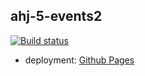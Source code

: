 ahj-5-events2
----------------

[![Build status](https://ci.appveyor.com/api/projects/status/gwpvrgmu30m14q57?svg=true)](https://ci.appveyor.com/project/anikolaevski/ahj-5-events2)

- deployment: <a href="https://anikolaevski.github.io/ahj-5-events2/">Github Pages</a>
